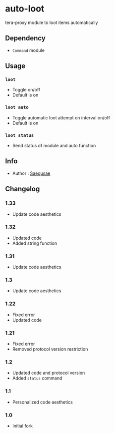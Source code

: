 # auto-loot
tera-proxy module to loot items automatically

## Dependency
- `Command` module

## Usage
### `loot`
- Toggle on/off
- Default is on
### `loot auto`
- Toggle automatic loot attempt on interval on/off
- Default is on
### `loot status`
- Send status of module and auto function

## Info
- Author : [Saegusae](https://github.com/Saegusae)

## Changelog
### 1.33
- Update code aesthetics
### 1.32
- Updated code
- Added string function
### 1.31
- Update code aesthetics
### 1.3
- Update code aesthetics
### 1.22
- Fixed error
- Updated code
### 1.21
- Fixed error
- Removed protocol version restriction
### 1.2
- Updated code and protocol version
- Added `status` command
### 1.1
- Personalized code aesthetics
### 1.0
- Initial fork
